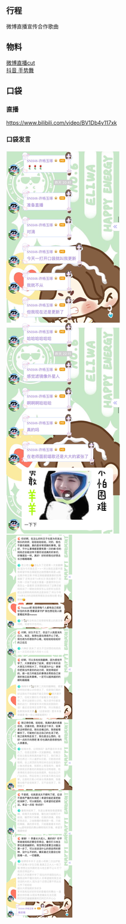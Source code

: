 ## 行程
微博直播宣传合作歌曲<br>

## 物料
[微博直播cut](https://weibo.com/6876461998/KwwdsfO7v)<br>
[抖音 手势舞](https://www.douyin.com/video/7003601744374582567)

## 口袋
### 直播
https://www.bilibili.com/video/BV1Db4y117xk
### 口袋发言
![口袋发言](./pocket48/imgs/messages1.jpeg)<br>
![口袋发言](./pocket48/imgs/messages2.jpeg)<br>